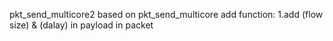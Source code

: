 pkt_send_multicore2
    based on pkt_send_multicore
    add function:
    1.add (flow size) & (dalay) in payload in packet